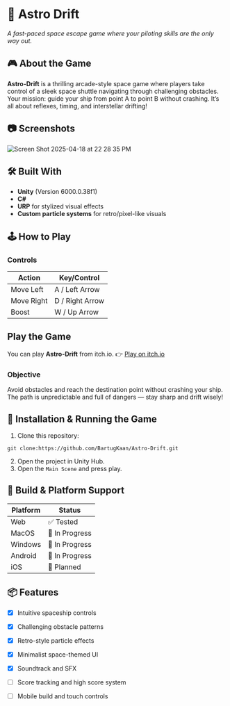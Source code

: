 # 🚀 Astro Drift 
_A fast-paced space escape game where your piloting skills are the only way out._

## 🎮 About the Game

**Astro-Drift** is a thrilling arcade-style space game where players take control of a sleek space shuttle navigating through challenging obstacles. Your mission: guide your ship from point A to point B without crashing. It’s all about reflexes, timing, and interstellar drifting!

## 📷 Screenshots
![Screen Shot 2025-04-18 at 22 28 35 PM](https://github.com/user-attachments/assets/899e5246-5024-4f2b-bdd9-cd0a86c31a40)


## 🛠️ Built With

- **Unity** (Version 6000.0.38f1)
- **C#**
- **URP** for stylized visual effects
- **Custom particle systems** for retro/pixel-like visuals

## 🕹️ How to Play

### Controls

| Action       | Key/Control     |
|--------------|-----------------|
| Move Left    | A / Left Arrow  |
| Move Right   | D / Right Arrow |
| Boost        | W / Up Arrow    |

## Play the Game
You can play **Astro-Drift** from itch.io.
👉 [Play on itch.io]([https://yourusername.itch.io/astro-drift](https://bartugkaan.itch.io/astro-drift))

### Objective

Avoid obstacles and reach the destination point without crashing your ship. The path is unpredictable and full of dangers — stay sharp and drift wisely!

## 🔧 Installation & Running the Game

1. Clone this repository:
```
git clone:https://github.com/BartugKaan/Astro-Drift.git
```
2. Open the project in Unity Hub.
3. Open the `Main Scene` and press play.

## 🚀 Build & Platform Support
| Platform     | Status         |
|--------------|----------------|
| Web          | ✅ Tested       |
| MacOS        | 🚧 In Progress  |
| Windows      | 🚧 In Progress  |
| Android      | 🚧 In Progress  |
| iOS          | 🚧 Planned      |


## 📦 Features

- [x] Intuitive spaceship controls
- [x] Challenging obstacle patterns
- [x] Retro-style particle effects
- [x] Minimalist space-themed UI
- [x] Soundtrack and SFX
- [ ] Score tracking and high score system
- [ ] Mobile build and touch controls


